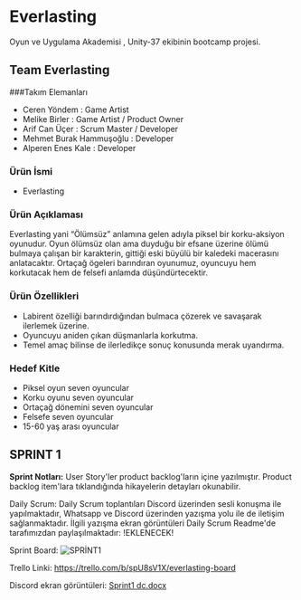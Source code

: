 # Everlasting
Oyun ve Uygulama Akademisi , Unity-37 ekibinin bootcamp projesi.

## Team Everlasting

###Takım Elemanları
* Ceren Yöndem : Game Artist
* Melike Birler : Game Artist / Product Owner 
* Arif Can Üçer : Scrum Master / Developer
* Mehmet Burak Hammuşoğlu : Developer
* Alperen Enes Kale : Developer

### Ürün İsmi

  - Everlasting

### Ürün Açıklaması

  Everlasting yani “Ölümsüz” anlamına gelen adıyla piksel bir korku-aksiyon oyunudur. Oyun ölümsüz olan ama duyduğu bir efsane üzerine ölümü bulmaya çalışan bir karakterin, gittiği eski büyülü bir kaledeki macerasını anlatacaktır. Ortaçağ ögeleri barındıran oyunumuz, oyuncuyu hem korkutacak hem de felsefi anlamda düşündürtecektir.
  
### Ürün Özellikleri

* Labirent özelliği barındırdığından bulmaca çözerek ve savaşarak ilerlemek üzerine.
* Oyuncuyu aniden çıkan düşmanlarla korkutma.
* Temel amaç bilinse de ilerledikçe sonuç konusunda merak uyandırma.

### Hedef Kitle

* Piksel oyun seven oyuncular
* Korku oyunu seven oyuncular
* Ortaçağ dönemini seven oyuncular
* Felsefe seven oyuncular
* 15-60 yaş arası oyuncular

## SPRINT 1

  **Sprint Notları:** User Story'ler product backlog'ların içine yazılmıştır. Product backlog item'lara tıklandığında hikayelerin detayları okunabilir.
  
  Daily Scrum: Daily Scrum toplantıları Discord üzerinden sesli konuşma ile yapılmaktadır, Whatsapp ve Discord üzerinden yazışma yolu ile de iletişim sağlanmaktadır. İlgili yazışma ekran görüntüleri Daily Scrum Readme'de tarafımızdan paylaşılmaktadır: !EKLENECEK!
  
Sprint Board: 
![SPRİNT1](https://user-images.githubusercontent.com/91126291/167292648-3ed83d1a-70a2-4095-a1ac-7fb2e424e2ef.png)

Trello Linki:
https://trello.com/b/spU8sV1X/everlasting-board

Discord ekran görüntüleri:
[Sprint1 dc.docx](https://github.com/arif3er/everlasting/files/8654444/Sprint1.dc.docx)

